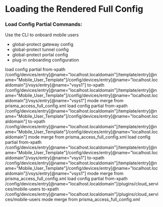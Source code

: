 # Loading the Rendered Full Config

### Load Config Partial Commands:

Use the CLI to onboard mobile users

* global-protect gateway config
* global-protect tunnel config
* global-protect portal config
* plug-in onboarding configuration

load config partial from-xpath /config/devices/entry[@name="localhost.localdomain"]/template/entry[@name="Mobile_User_Template"]/config/devices/entry[@name="localhost.localdomain"]/vsys/entry[@name="vsys1"] to-xpath /config/devices/entry[@name="localhost.localdomain"]/template/entry[@name="Mobile_User_Template"]/config/devices/entry[@name="localhost.localdomain"]/vsys/entry[@name="vsys1"] mode merge from prisma_access_full_config.xml
load config partial from-xpath /config/devices/entry[@name="localhost.localdomain"]/template/entry[@name="Mobile_User_Template"]/config/devices/entry[@name="localhost.localdomain"] to-xpath /config/devices/entry[@name="localhost.localdomain"]/template/entry[@name="Mobile_User_Template"]/config/devices/entry[@name="localhost.localdomain"] mode merge from prisma_access_full_config.xml
load config partial from-xpath /config/devices/entry[@name="localhost.localdomain"]/template/entry[@name="Mobile_User_Template"]/config/devices/entry[@name="localhost.localdomain"]/vsys/entry[@name="vsys1"] to-xpath /config/devices/entry[@name="localhost.localdomain"]/template/entry[@name="Mobile_User_Template"]/config/devices/entry[@name="localhost.localdomain"]/vsys/entry[@name="vsys1"] mode merge from prisma_access_full_config.xml
load config partial from-xpath /config/devices/entry[@name="localhost.localdomain"]/plugins/cloud_services/mobile-users to-xpath /config/devices/entry[@name="localhost.localdomain"]/plugins/cloud_services/mobile-users mode merge from prisma_access_full_config.xml

